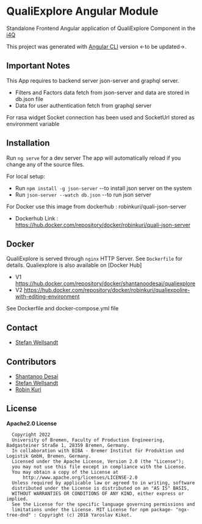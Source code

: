 # QualiExplore Angular Module

Standalone Frontend Angular application of QualiExplore Component in the [i4Q](www.i4q-project.eu)

This project was generated with [Angular CLI](https://github.com/angular/angular-cli) version <-to be updated->.

## Important Notes

This App requires to backend server json-server and graphql server.

* Filters and Factors data fetch from json-server and data are stored in db.json file
* Data for user authentication fetch from graphql server

For rasa widget Socket connection has been used and SocketUrl stored as environment variable

## Installation

Run `ng serve` for a dev server
The app will automatically reload if you change any of the source files.

For local setup:

* Run `npm install -g json-server`  --to install json server on the system
* Run `json-server --watch db.json` --to run json server

For Docker use this image from dockerhub : robinkuri/quali-json-server 

* Dockerhub Link : https://hub.docker.com/repository/docker/robinkuri/quali-json-server

## Docker

QualiExplore is served through `nginx` HTTP Server. See `Dockerfile` for details.
Qualiexplore is also available on [Docker Hub]
* V1 https://hub.docker.com/repository/docker/shantanoodesai/qualiexplore
* V2 https://hub.docker.com/repository/docker/robinkuri/qualiexpolire-with-editing-environment

See Dockerfile and docker-compose.yml file

## Contact

* [Stefan Wellsandt](mailto:wel@biba.uni-bremen.de)

## Contributors

* [Shantanoo Desai](mailto:des@biba.uni-bremen.de)
* [Stefan Wellsandt](mailto:wel@biba.uni-bremen.de)
* [Robin Kuri](mailto:kur@biba.uni-bremen.de)

## License

__Apache2.0 License__
```
  Copyright 2022
  University of Bremen, Faculty of Production Engineering, Badgasteiner Straße 1, 28359 Bremen, Germany.
  In collaboration with BIBA - Bremer Institut für Produktion und Logistik GmbH, Bremen, Germany.
  Licensed under the Apache License, Version 2.0 (the "License");
  you may not use this file except in compliance with the License.
  You may obtain a copy of the License at
      http://www.apache.org/licenses/LICENSE-2.0
  Unless required by applicable law or agreed to in writing, software
  distributed under the License is distributed on an "AS IS" BASIS,
  WITHOUT WARRANTIES OR CONDITIONS OF ANY KIND, either express or implied.
  See the License for the specific language governing permissions and
  limitations under the License. MIT License for npm package- "ngx-tree-dnd" : Copyright (c) 2018 Yaroslav Kikot.
```
